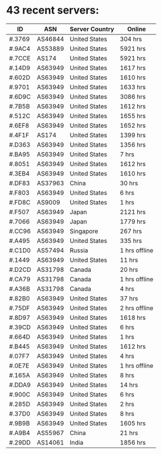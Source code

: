 # 43 recent servers:

| ID | ASN | Server Country | Online |
| ------ | ------ | ------ | ------ |
| #.3769 | AS46844 | United States | 304 hrs |
| #.9AC4 | AS53889 | United States | 5921 hrs |
| #.7CCE | AS174 | United States | 5921 hrs |
| #.14D9 | AS63949 | United States | 1617 hrs |
| #.602D | AS63949 | United States | 1610 hrs |
| #.9701 | AS63949 | United States | 1633 hrs |
| #.6D9C | AS63949 | United States | 3086 hrs |
| #.7B5B | AS63949 | United States | 1612 hrs |
| #.512C | AS63949 | United States | 1655 hrs |
| #.6EF8 | AS63949 | United States | 1652 hrs |
| #.4F1F | AS174 | United States | 1399 hrs |
| #.D363 | AS63949 | United States | 1356 hrs |
| #.BA95 | AS63949 | United States | 7 hrs |
| #.8051 | AS63949 | United States | 1612 hrs |
| #.3EB4 | AS63949 | United States | 1610 hrs |
| #.DF83 | AS37963 | China | 30 hrs |
| #.F803 | AS63949 | United States | 6 hrs |
| #.FD8C | AS9009 | United States | 1 hrs |
| #.F507 | AS63949 | Japan | 2121 hrs |
| #.7066 | AS63949 | Japan | 1779 hrs |
| #.CC96 | AS63949 | Singapore | 267 hrs |
| #.A495 | AS63949 | United States | 335 hrs |
| #.C1D0 | AS57494 | Russia | 1 hrs offline |
| #.1449 | AS63949 | United States | 11 hrs |
| #.D2CD | AS31798 | Canada | 20 hrs |
| #.CA79 | AS31798 | Canada | 1 hrs offline |
| #.A36B | AS31798 | Canada | 4 hrs |
| #.82B0 | AS63949 | United States | 37 hrs |
| #.75DF | AS63949 | United States | 2 hrs offline |
| #.8D97 | AS63949 | United States | 1618 hrs |
| #.39CD | AS63949 | United States | 6 hrs |
| #.664D | AS63949 | United States | 1 hrs |
| #.B445 | AS63949 | United States | 1612 hrs |
| #.07F7 | AS63949 | United States | 4 hrs |
| #.0E7E | AS63949 | United States | 1 hrs offline |
| #.165A | AS63949 | United States | 8 hrs |
| #.DDA9 | AS63949 | United States | 14 hrs |
| #.900C | AS63949 | United States | 6 hrs |
| #.285D | AS63949 | United States | 2 hrs |
| #.37D0 | AS63949 | United States | 8 hrs |
| #.9B9B | AS63949 | United States | 1605 hrs |
| #.A9B4 | AS55967 | China | 21 hrs |
| #.29DD | AS14061 | India | 1856 hrs |

